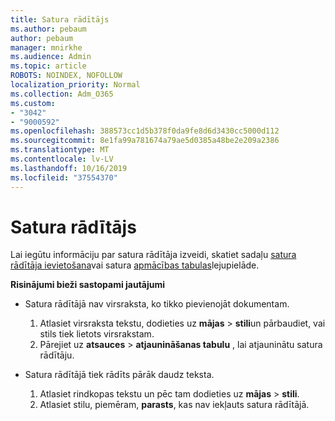 ```yaml
---
title: Satura rādītājs
ms.author: pebaum
author: pebaum
manager: mnirkhe
ms.audience: Admin
ms.topic: article
ROBOTS: NOINDEX, NOFOLLOW
localization_priority: Normal
ms.collection: Adm_O365
ms.custom:
- "3042"
- "9000592"
ms.openlocfilehash: 388573cc1d5b378f0da9fe8d6d3430cc5000d112
ms.sourcegitcommit: 8e1fa99a781674a79ae5d0385a48be2e209a2386
ms.translationtype: MT
ms.contentlocale: lv-LV
ms.lasthandoff: 10/16/2019
ms.locfileid: "37554370"
---
```

# <a name="table-of-contents"></a>Satura rādītājs

Lai iegūtu informāciju par satura rādītāja izveidi, skatiet sadaļu [satura rādītāja ievietošana](https://support.office.com/article/882e8564-0edb-435e-84b5-1d8552ccf0c0)vai satura [apmācības tabulas](https://go.microsoft.com/fwlink/?linkid=2065106)lejupielāde.

**Risinājumi bieži sastopami jautājumi**

- Satura rādītājā nav virsraksta, ko tikko pievienojāt dokumentam.
  1. Atlasiet virsraksta tekstu, dodieties uz **mājas** > **stili**un pārbaudiet, vai stils tiek lietots virsrakstam.
  2. Pārejiet uz **atsauces** > **atjaunināšanas tabulu** , lai atjauninātu satura rādītāju.

- Satura rādītājā tiek rādīts pārāk daudz teksta. 
  1. Atlasiet rindkopas tekstu un pēc tam dodieties uz **mājas** > **stili**.
  2. Atlasiet stilu, piemēram, **parasts**, kas nav iekļauts satura rādītājā.